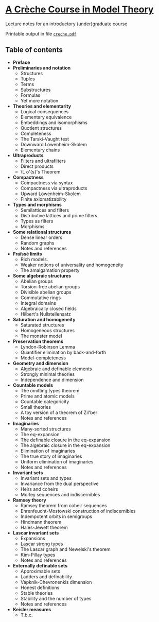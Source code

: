 # [A Cr&egrave;che Course in Model Theory](../../raw/master/creche.pdf)

Lecture notes for an introductory (under)graduate course

Printable output in file [`creche.pdf`](../../raw/master/creche.pdf)

## Table of contents

*  **Preface**
*  **Preliminaries and notation**
   * Structures
   * Tuples
   * Terms
   * Substructures
   * Formulas
   * Yet more notation
*  **Theories and elementarity**
   * Logical consequences
   * Elementary equivalence
   * Embeddings and isomorphisms
   * Quotient structures
   * Completeness
   * The Tarski-Vaught test
   * Downward L&ouml;wenheim-Skolem
   * Elementary chains
*  **Ultraproducts**
   * Filters and ultrafilters
   * Direct products
   * \L o\'{s}'s Theorem
*  **Compactness**
   * Compactness via syntax
   * Compactness via ultraproducts
   * Upward L&ouml;wenheim-Skolem
   * Finite axiomatizability
*  **Types and morphisms**
   * Semilattices and filters
   * Distributive lattices and prime filters
   * Types as filters
   * Morphisms
*  **Some relational structures**
   * Dense linear orders
   * Random graphs
   * Notes and references
*  **Fra&iuml;ss&eacute; limits**
   * Rich models.
   * Weaker notions of universality and homogeneity
   * The amalgamation property
*  **Some algebraic structures**
   * Abelian groups
   * Torsion-free abelian groups
   * Divisible abelian groups
   * Commutative rings
   * Integral domains
   * Algebraically closed fields
   * Hilbert's Nullstellensatz
*  **Saturation and homogeneity**
   * Saturated structures
   * Homogeneous structures
   * The monster model
*  **Preservation theorems**
   * Lyndon-Robinson Lemma
   * Quantifier elimination by back-and-forth
   * Model-completeness
*  **Geometry and dimension**
   * Algebraic and definable elements
   * Strongly minimal theories
   * Independence and dimension
*  **Countable models**
   * The omitting types theorem
   * Prime and atomic models
   * Countable categoricity
   * Small theories
   * A toy version of a theorem of Zil'ber
   * Notes and references
*  **Imaginaries**
   * Many-sorted structures
   * The eq-expansion
   * The definable closure in the eq-expansion
   * The algebraic closure in the eq-expansion
   * Elimination of imaginaries
   * The true story of imaginaries
   * Uniform elimination of imaginaries
   * Notes and references
*  **Invariant sets**
   * Invariant sets and types
   * Invariance from the dual perspective
   * Heirs and coheirs
   * Morley sequences and indiscernibles
*  **Ramsey theory**
   * Ramsey theorem from coheir sequences
   * Ehrenfeucht-Mostowski construction of indiscernibles
   * Indempotent orbits in semigroups
   * Hindmann theorem
   * Hales-Jewett theorem
*  **Lascar invariant sets**
   * Expansions
   * Lascar strong types
   * The Lascar graph and Newelski's theorem
   * Kim-Pillay types
   * Notes and references
*  **Externally definable sets**
   * Approximable sets
   * Ladders and definability
   * Vapknik-Chevronenkis dimension
   * Honest definitions
   * Stable theories
   * Stability and the number of types
   * Notes and references
*  **Keisler measures**
   * T.b.c.
